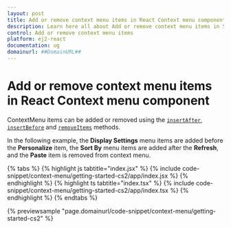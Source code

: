 ```yaml
---
layout: post
title: Add or remove context menu items in React Context menu component | Syncfusion
description: Learn here all about Add or remove context menu items in Syncfusion React Context menu component of Syncfusion Essential JS 2 and more.
control: Add or remove context menu items 
platform: ej2-react
documentation: ug
domainurl: ##DomainURL##
---
```

# Add or remove context menu items in React Context menu component

ContextMenu items can be added or removed using the [`insertAfter`](https://ej2.syncfusion.com/react/documentation/api/menu#insertafter), [`insertBefore`](https://ej2.syncfusion.com/react/documentation/api/menu#insertbefore) and [`removeItems`](https://ej2.syncfusion.com/react/documentation/api/menu#removeitems) methods.

In the following example, the **Display Settings** menu items are added before the **Personalize** item, the **Sort By** menu items are added after the **Refresh**, and the **Paste** item is removed from context menu.

{% tabs %}
{% highlight js tabtitle="index.jsx" %}
{% include code-snippet/context-menu/getting-started-cs2/app/index.jsx %}
{% endhighlight %}
{% highlight ts tabtitle="index.tsx" %}
{% include code-snippet/context-menu/getting-started-cs2/app/index.tsx %}
{% endhighlight %}
{% endtabs %}

 {% previewsample "page.domainurl/code-snippet/context-menu/getting-started-cs2" %}
